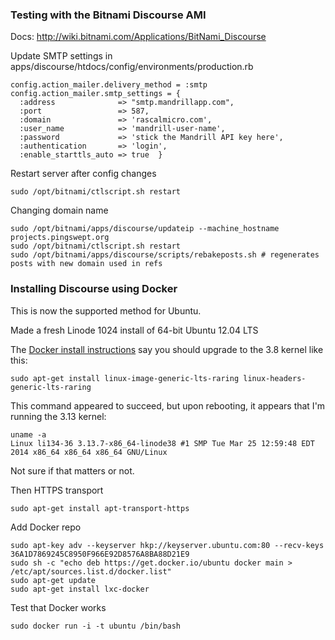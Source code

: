 ### Testing with the Bitnami Discourse AMI ###

Docs: http://wiki.bitnami.com/Applications/BitNami_Discourse

Update SMTP settings in apps/discourse/htdocs/config/environments/production.rb

    config.action_mailer.delivery_method = :smtp
    config.action_mailer.smtp_settings = {
      :address              => "smtp.mandrillapp.com",
      :port                 => 587,
      :domain               => 'rascalmicro.com',
      :user_name            => 'mandrill-user-name',
      :password             => 'stick the Mandrill API key here',
      :authentication       => 'login',
      :enable_starttls_auto => true  }

Restart server after config changes

    sudo /opt/bitnami/ctlscript.sh restart

Changing domain name

    sudo /opt/bitnami/apps/discourse/updateip --machine_hostname projects.pingswept.org
    sudo /opt/bitnami/ctlscript.sh restart
    sudo /opt/bitnami/apps/discourse/scripts/rebakeposts.sh # regenerates posts with new domain used in refs

### Installing Discourse using Docker ###

This is now the supported method for Ubuntu.

Made a fresh Linode 1024 install of 64-bit Ubuntu 12.04 LTS

The [Docker install instructions][1] say you should upgrade to the 3.8 kernel like this:

    sudo apt-get install linux-image-generic-lts-raring linux-headers-generic-lts-raring

This command appeared to succeed, but upon rebooting, it appears that I'm running the 3.13 kernel:

    uname -a
    Linux li134-36 3.13.7-x86_64-linode38 #1 SMP Tue Mar 25 12:59:48 EDT 2014 x86_64 x86_64 x86_64 GNU/Linux

Not sure if that matters or not.

Then HTTPS transport

    sudo apt-get install apt-transport-https

Add Docker repo

    sudo apt-key adv --keyserver hkp://keyserver.ubuntu.com:80 --recv-keys 36A1D7869245C8950F966E92D8576A8BA88D21E9
    sudo sh -c "echo deb https://get.docker.io/ubuntu docker main > /etc/apt/sources.list.d/docker.list"
    sudo apt-get update
    sudo apt-get install lxc-docker

Test that Docker works

    sudo docker run -i -t ubuntu /bin/bash

[1]: http://docs.docker.io/en/latest/installation/ubuntulinux/

